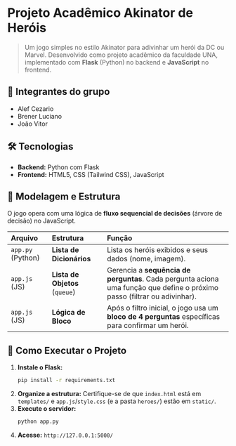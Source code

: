 # Projeto Acadêmico Akinator de Heróis

> Um jogo simples no estilo Akinator para adivinhar um herói da DC ou Marvel. Desenvolvido como projeto acadêmico da faculdade UNA, implementado com **Flask** (Python) no backend e **JavaScript** no frontend.


## 👥 Integrantes do grupo

* Alef Cezario
* Brener Luciano
* João Vitor


## 🛠️ Tecnologias

* **Backend:** Python com Flask
* **Frontend:** HTML5, CSS (Tailwind CSS), JavaScript


## 🧠 Modelagem e Estrutura

O jogo opera com uma lógica de **fluxo sequencial de decisões** (árvore de decisão) no JavaScript.

| Arquivo | Estrutura | Função |
| :--- | :--- | :--- |
| `app.py` (Python) | **Lista de Dicionários** | Lista os heróis exibidos e seus dados (nome, imagem). |
| `app.js` (JS) | **Lista de Objetos** (`queue`) | Gerencia a **sequência de perguntas**. Cada pergunta aciona uma função que define o próximo passo (filtrar ou adivinhar). |
| `app.js` (JS) | **Lógica de Bloco** | Após o filtro inicial, o jogo usa um **bloco de 4 perguntas** específicas para confirmar um herói. |


## 🚀 Como Executar o Projeto

1.  **Instale o Flask:**
    ```bash
    pip install -r requirements.txt
    ```
2.  **Organize a estrutura:** Certifique-se de que `index.html` está em `templates/` e `app.js`/`style.css` (e a pasta `heroes/`) estão em `static/`.
3.  **Execute o servidor:**
    ```bash
    python app.py
    ```
4.  **Acesse:** `http://127.0.0.1:5000/`
